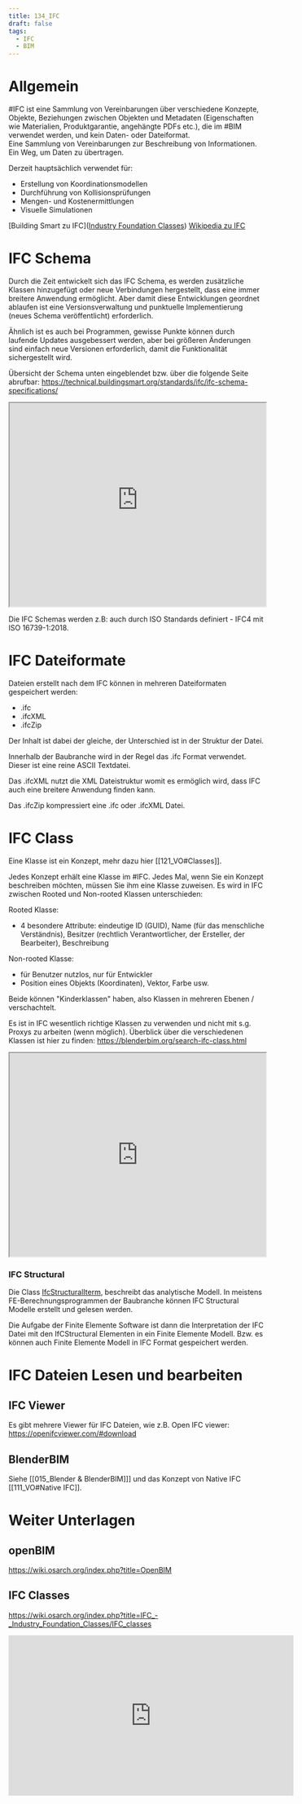 ```yaml
---
title: 134_IFC
draft: false
tags:
  - IFC
  - BIM
---
```

 
# Allgemein

#IFC ist eine Sammlung von Vereinbarungen über verschiedene Konzepte, Objekte, Beziehungen zwischen Objekten und Metadaten (Eigenschaften wie Materialien, Produktgarantie, angehängte PDFs etc.), die im #BIM verwendet werden, und kein Daten- oder Dateiformat.  
Eine Sammlung von Vereinbarungen zur Beschreibung von Informationen.  
Ein Weg, um Daten zu übertragen.  

Derzeit hauptsächlich verwendet für:
- Erstellung von Koordinationsmodellen
- Durchführung von Kollisionsprüfungen
- Mengen- und Kostenermittlungen
- Visuelle Simulationen

[Building Smart zu IFC]([Industry Foundation Classes](https://technical.buildingsmart.org/standards/ifc/))
[Wikipedia zu IFC](https://en.wikipedia.org/wiki/Industry_Foundation_Classes)

# IFC Schema

Durch die Zeit entwickelt sich das IFC Schema, es werden zusätzliche Klassen hinzugefügt oder neue Verbindungen hergestellt, dass eine immer breitere Anwendung ermöglicht.
Aber damit diese Entwicklungen geordnet ablaufen ist eine Versionsverwaltung und punktuelle Implementierung (neues Schema veröffentlicht) erforderlich.

Ähnlich ist es auch bei Programmen, gewisse Punkte können durch laufende Updates ausgebessert werden, aber bei größeren Änderungen sind einfach neue Versionen erforderlich, damit die Funktionalität sichergestellt wird.

Übersicht der Schema unten eingeblendet bzw. über die folgende Seite abrufbar:
https://technical.buildingsmart.org/standards/ifc/ifc-schema-specifications/


<iframe 
height = 400
width = 100%
src="https://technical.buildingsmart.org/standards/ifc/ifc-schema-specifications/"></iframe>

Die IFC Schemas werden z.B: auch durch ISO Standards definiert - IFC4 mit ISO 16739-1:2018.

# IFC Dateiformate

Dateien erstellt nach dem IFC können in mehreren Dateiformaten gespeichert werden:
- .ifc
- .ifcXML
- .ifcZip

Der Inhalt ist dabei der gleiche, der Unterschied ist in der Struktur der Datei.

Innerhalb der Baubranche wird in der Regel das .ifc Format verwendet. Dieser ist eine reine ASCII Textdatei.

Das .ifcXML nutzt die XML Dateistruktur womit es ermöglich wird, dass IFC auch eine breitere Anwendung finden kann. 

Das .ifcZip kompressiert eine .ifc oder .ifcXML Datei.

# IFC Class

Eine Klasse ist ein Konzept, mehr dazu hier [[121_VO#Classes]].

Jedes Konzept erhält eine Klasse im #IFC.
Jedes Mal, wenn Sie ein Konzept beschreiben möchten, müssen Sie ihm eine Klasse zuweisen.
Es wird in IFC zwischen Rooted und Non-rooted Klassen unterschieden:

Rooted Klasse:
- 4 besondere Attribute: eindeutige ID (GUID), Name (für das menschliche Verständnis), Besitzer (rechtlich Verantwortlicher, der Ersteller, der Bearbeiter), Beschreibung

Non-rooted Klasse:
- für Benutzer nutzlos, nur für Entwickler
- Position eines Objekts (Koordinaten), Vektor, Farbe usw.

Beide können "Kinderklassen" haben, also Klassen in mehreren Ebenen / verschachtelt.

Es ist in IFC wesentlich richtige Klassen zu verwenden und nicht mit s.g. Proxys zu arbeiten (wenn möglich).
Überblick über die verschiedenen Klassen ist hier zu finden:
https://blenderbim.org/search-ifc-class.html

<iframe 
height = 400
width = 100%
src="https://blenderbim.org/search-ifc-class.html"></iframe>

### IFC Structural

Die Class [IfcStructuralIterm](https://ifc43-docs.standards.buildingsmart.org/IFC/RELEASE/IFC4x3/HTML/lexical/IfcStructuralItem.htm), beschreibt das analytische Modell. In meistens FE-Berechnungsprogrammen der Baubranche können IFC Structural Modelle erstellt und gelesen werden.

Die Aufgabe der Finite Elemente Software ist dann die Interpretation der IFC Datei mit den IfCStructural Elementen in ein Finite Elemente Modell. Bzw. es können auch Finite Elemente Modell in IFC Format gespeichert werden.

# IFC Dateien Lesen und bearbeiten
## IFC Viewer
Es gibt mehrere Viewer für IFC Dateien, wie z.B. Open IFC viewer:
https://openifcviewer.com/#download

## BlenderBIM 
Siehe [[015_Blender & BlenderBIM]]] und das Konzept von Native IFC [[111_VO#Native IFC]].

# Weiter Unterlagen

## openBIM
https://wiki.osarch.org/index.php?title=OpenBIM

## IFC Classes

https://wiki.osarch.org/index.php?title=IFC_-_Industry_Foundation_Classes/IFC_classes

<iframe width="560" height="315" src="https://www.youtube.com/embed/fo8SPuD57Vk?si=tbmMiJCTbBBf5Jps" title="YouTube video player" frameborder="0" allow="accelerometer; autoplay; clipboard-write; encrypted-media; gyroscope; picture-in-picture; web-share" referrerpolicy="strict-origin-when-cross-origin" allowfullscreen></iframe>

